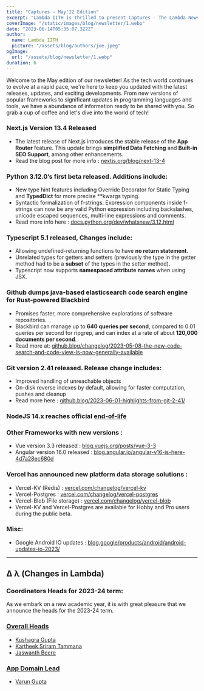 ```yaml
---
title: "Captures - May'22 Edition"
excerpt: "Lambda IITH is thrilled to present Captures - The Lambda Newsletter, specifically crafted for Dev Enthusiasts, containing insights into the most recent releases, updates, and advancements across the tech landscape. Read now to know about the current affairs that are shaping our industry."
coverImage: "/static/images/blog/newsletter/1.webp"
date: "2023-06-14T05:35:07.322Z"
author:
  name: Lambda IITH
  picture: "/assets/blog/authors/joe.jpeg"
ogImage:
  url: "/assets/blog/newsletter/1.webp"
duration: 6
---
```


Welcome to the May edition of our newsletter! As the tech world continues to evolve at a rapid pace, we're here to keep you updated with the latest releases, updates, and exciting developments. From new versions of popular frameworks to significant updates in programming languages and tools, we have a abundance of information ready to be shared with you. So grab a cup of coffee and let's dive into the world of tech!

### Next.js Version 13.4 Released
- The latest release of Next.js introduces the stable release of the **App Router** feature. This update brings **simplified Data Fetching** and **Built-in SEO Support**, among other enhancements.
- Read the blog post for more info : [nextjs.org/blog/next-13-4](https://nextjs.org/blog/next-13-4)

### Python 3.12.0’s first beta released. Additions include:
- New type hint features including Override Decorator for Static Typing and **TypedDict** for more precise **kwargs typing.
- Syntactic formalization of f-strings. Expression components inside f-strings can now be any valid Python expression including backslashes, unicode escaped sequences, multi-line expressions and comments.
- Read more info here : [docs.python.org/dev/whatsnew/3.12.html](https://docs.python.org/dev/whatsnew/3.12.html)

### Typescript 5.1 released, Changes include:
- Allowing undefined-returning functions to have **no return statement**.
- Unrelated types for getters and setters (previously the type in the getter method had to be a **subset** of the types in the setter method).
- Typescript now supports **namespaced attribute names** when using JSX.

### Github dumps java-based elasticsearch code search engine for Rust-powered Blackbird
- Promises faster, more comprehensive explorations of software repositories.
- Blackbird can manage up to **640 queries per second**, compared to 0.01 queries per second for ripgrep, and can index at a rate of about **120,000 documents per second**.
- Read more at: [github.blog/changelog/2023-05-08-the-new-code-search-and-code-view-is-now-generally-available](https://github.blog/changelog/2023-05-08-the-new-code-search-and-code-view-is-now-generally-available)

### Git version 2.41 released. Release change includes:
- Improved handling of unreachable objects
- On-disk reverse indexes by default, allowing for faster computation, pushes and cleanup
- Read more here : [github.blog/2023-06-01-highlights-from-git-2-41/](https://github.blog/2023-06-01-highlights-from-git-2-41/)

### NodeJS 14.x reaches official [end-of-life](https://github.com/nodejs/Release#end-of-life-releases)

### Other Frameworks with new versions :
- Vue version 3.3 released : [blog.vuejs.org/posts/vue-3-3](https://blog.vuejs.org/posts/vue-3-3)
- Angular version 16.0 released :  [blog.angular.io/angular-v16-is-here-4d7a28ec680d](https://blog.angular.io/angular-v16-is-here-4d7a28ec680d)

### Vercel has announced new platform data storage solutions :	
- Vercel-KV (Redis) : [vercel.com/changelog/vercel-kv](https://vercel.com/changelog/vercel-kv)
- Vercel-Postgres : [vercel.com/changelog/vercel-postgres](https://vercel.com/changelog/vercel-postgres)
- Vercel-Blob (File storage) : [vercel.com/changelog/vercel-blob](https://vercel.com/changelog/vercel-blob)
- Vercel-KV and Vercel-Postgres are available for Hobby and Pro users during the public beta.

### Misc:
- Google Android IO updates : [blog.google/products/android/android-updates-io-2023/](https://blog.google/products/android/android-updates-io-2023/)
----------
## &Delta; &lambda; (Changes in Lambda)
### <s>Coordinators</s> Heads for 2023-24 term:
As we embark on a new academic year, it is with great pleasure that we announce the heads for the 2023-24 term.
### <u>Overall Heads </u>
- [Kushagra Gupta](https://github.com/MistyRavager)
- [Kartheek Sriram Tammana](https://github.com/kst164)
- [Jaswanth Beere](https://github.com/frostedCupcake)
### <u>App Domain Lead </u>
- [Varun Gupta](https://github.com/procodervarun)
